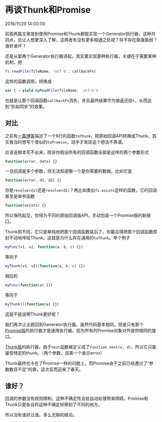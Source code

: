 # 再谈Thunk和Promise
2016/11/29 14:00:00


前面两篇文章提到使用Promise和Thunk都能实现一个Generator执行器，这种共同点，总让人想更深入了解，这两者有没有更多相通之处呢？存不存在孰强孰弱？谁好谁坏？

还是从那两个Generator执行器讲起。其实要实现那种执行器，关键在于需要某种机制，把

```js
fs.readFile(fileName, 'utf-8', callbackFn)
```

这样的函数调用，转换成

```js
var t = yield myReadFile(fileName, 'utf-8')
```

也就是让那个回调函数`callbackFn`消失，并且最终结果作为值返还给`t`，从而达到“形如同步”的效果。


## 对比

之前有[一篇博客][Thunk]描述了一个6行的函数`toThunk`，把原始回调API转换成Thunk。其实我当时想写个类似的`toPromise`，动手才发现这个想法不靠谱。

应该说根本写不出来，除非你假设所有的回调函数全部是这样的两个参数形式

```js
function(error, data) {}
```

一旦回调是多个参数，你无法知道哪一个是你需要的数据。比如它是

```js
function(error, d1, d2) {}
```

你是`resolve(d1)`还是`resolve(d2)`？再比如类似`fs.exists`这样的函数，它的回调甚至是单参函数

```js
function(exists) {}
```

所以保险起见，你得为不同的原始回调版API，手动包装一个Promise版的新接口。

Thunk则不同，它只是单纯地把那个回调函数延后了，你最后得把那个回调函数原封不动地传给Thunk。这就是为什么存在通用的`toThunk`。举个例子

```js
myFunc(v1, v2, function(a, b, c) {})
```

等同于

```js
myThunk(v1, v2)(function(a, b, c) {})
```

相应的

```js
myFunc(function(a) {})
```

等同于

```js
myThunk()(function(a) {})
```

这是不是说明Thunk更好呢？

我们再次让主题回到Generator执行器。虽然代码基本相同，但是只有那个[Promise版][gePromise]的执行器才是通用执行器。因为所有的Promise对象对外提供相同的接口。

[Thunk版][geThunk]的执行器，由于`next`函数被定义成了`function next(e, d)`，所以它只能接受特定的thunk。（两个参数，且第一个表示error）

Thunk最终也卡在了Promise一样的问题上。而Promise由于之前已经遭过了“参数数目不定”的罪，这次反而迎来了春天。


## 谁好？

回调的参数没有规则限制，这种不确定性会给自动处理带来障碍。Promise和Thunk只是各自将这种不确定转移到了不同的地方。

所以没有谁好过谁。多么无聊的结论。


[Thunk]: /Thunk.html
[gePromise]: /GeneratorExecutorPromise.html
[geThunk]: /GeneratorExecutorThunk.html
